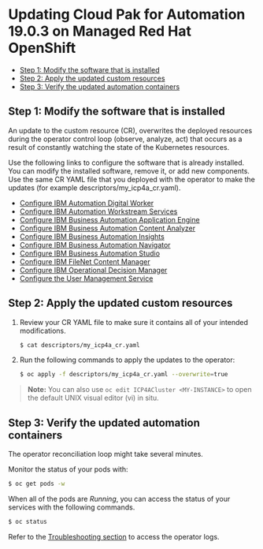 # Updating Cloud Pak for Automation 19.0.3 on Managed Red Hat OpenShift

- [Step 1: Modify the software that is installed](update.md#step-1-modify-the-software-that-is-installed)
- [Step 2: Apply the updated custom resources](update.md#step-2-apply-the-updated-custom-resources)
- [Step 3: Verify the updated automation containers](update.md#step-3-verify-the-updated-automation-containers)

## Step 1: Modify the software that is installed

An update to the custom resource (CR), overwrites the deployed resources during the operator control loop (observe, analyze, act) that occurs as a result of constantly watching the state of the Kubernetes resources.

Use the following links to configure the software that is already installed. You can modify the installed software, remove it, or add new components. Use the same CR YAML file that you deployed with the operator to make the updates (for example descriptors/my_icp4a_cr.yaml).

- [Configure IBM Automation Digital Worker](../../ADW/README_config.md)
- [Configure IBM Automation Workstream Services](../../IAWS/README_config.md)
- [Configure IBM Business Automation Application Engine](../../AAE/README_config.md)
- [Configure IBM Business Automation Content Analyzer](../../ACA/README_config.md)
- [Configure IBM Business Automation Insights](../../BAI/README_config.md)
- [Configure IBM Business Automation Navigator](../../BAN/README_config.md)
- [Configure IBM Business Automation Studio](../../BAS/README_config.md)
- [Configure IBM FileNet Content Manager](../../FNCM//README_config.md)
- [Configure IBM Operational Decision Manager](../../ODM/README_config.md)
- [Configure the User Management Service](../../UMS/README_config.md)

## Step 2: Apply the updated custom resources

1. Review your CR YAML file to make sure it contains all of your intended modifications.

   ```bash
   $ cat descriptors/my_icp4a_cr.yaml
   ```

2. Run the following commands to apply the updates to the operator:

   ```bash
   $ oc apply -f descriptors/my_icp4a_cr.yaml --overwrite=true
   ```

> **Note:** You can also use `oc edit ICP4ACluster <MY-INSTANCE>` to open the default UNIX visual editor (vi) in situ.

## Step 3: Verify the updated automation containers

The operator reconciliation loop might take several minutes.

Monitor the status of your pods with:
```bash
$ oc get pods -w
```

When all of the pods are *Running*, you can access the status of your services with the following commands.
```bash
$ oc status
```

Refer to the [Troubleshooting section](https://www.ibm.com/support/knowledgecenter/SSYHZ8_19.0.x/com.ibm.dba.install/op_topics/tsk_trbleshoot_operators.html) to access the operator logs.
